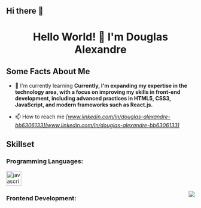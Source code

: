 ## Hi there 👋

<h1 align="center">Hello World! 👋 I'm Douglas Alexandre </h1>

<h2 align="left">Some Facts About Me</h2>

- 🌱 I'm currently learning **Currently, I'm expanding my expertise in the technology area, with a focus on improving my skills in front-end development, including advanced practices in HTML5, CSS3, JavaScript, and modern frameworks such as React.js.**

- 📫 How to reach me _[www.linkedin.com/in/douglas-alexandre-bb6306133](www.linkedin.com/in/douglas-alexandre-bb6306133)_

<h2 align="left">Skillset</h2>

<h3 align="left">Programming Languages:</h3>

<p align='left'><img src="https://raw.githubusercontent.com/ryantusi/Github_Profile_README_Generator/main/src/images/icons/ProgrammingLanguages/javascript.svg" width='40' height='40' title='javascript'/></p>

<img align="right" src="https://github-readme-stats.vercel.app/api/top-langs?username=DAlexandress&show_icons=true&locale=en&layout=compact" />

<h3 align="left">Frontend Development:</h3>

<p align='lef
